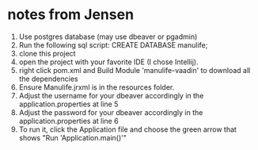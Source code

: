 # notes from Jensen
1. Use postgres database (may use dbeaver or pgadmin)
2. Run the following sql script:
    CREATE DATABASE manulife;
3. clone this project
4. open the project with your favorite IDE (I chose Intellij).
5. right click pom.xml and Build Module 'manulife-vaadin' to download all the dependencies
6. Ensure Manulife.jrxml is in the resources folder.
7. Adjust the username for your dbeaver accordingly in the application.properties at line 5
8. Adjust the password for your dbeaver accordingly in the application.properties at line 6
9. To run it, click the Application file and choose the green arrow that shows "Run 'Application.main()'"
